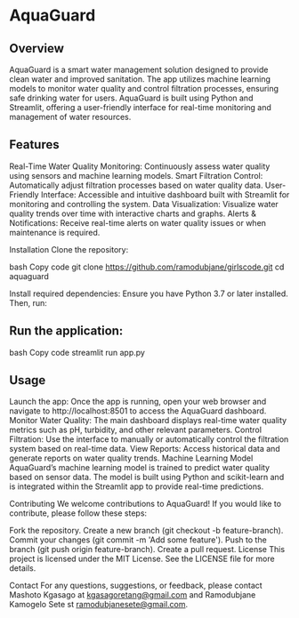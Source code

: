 # AquaGuard
## Overview
AquaGuard is a smart water management solution designed to provide clean water and improved sanitation. The app utilizes machine learning models to monitor water quality and control filtration processes, ensuring safe drinking water for users. AquaGuard is built using Python and Streamlit, offering a user-friendly interface for real-time monitoring and management of water resources.

## Features
Real-Time Water Quality Monitoring: Continuously assess water quality using sensors and machine learning models.
Smart Filtration Control: Automatically adjust filtration processes based on water quality data.
User-Friendly Interface: Accessible and intuitive dashboard built with Streamlit for monitoring and controlling the system.
Data Visualization: Visualize water quality trends over time with interactive charts and graphs.
Alerts & Notifications: Receive real-time alerts on water quality issues or when maintenance is required.

Installation
Clone the repository:

bash
Copy code
git clone https://github.com/ramodubjane/girlscode.git
cd aquaguard

Install required dependencies:
Ensure you have Python 3.7 or later installed. Then, run:


## Run the application:

bash
Copy code
streamlit run app.py

## Usage
Launch the app: Once the app is running, open your web browser and navigate to http://localhost:8501 to access the AquaGuard dashboard.
Monitor Water Quality: The main dashboard displays real-time water quality metrics such as pH, turbidity, and other relevant parameters.
Control Filtration: Use the interface to manually or automatically control the filtration system based on real-time data.
View Reports: Access historical data and generate reports on water quality trends.
Machine Learning Model
AquaGuard’s machine learning model is trained to predict water quality based on sensor data. The model is built using Python and scikit-learn and is integrated within the Streamlit app to provide real-time predictions.

Contributing
We welcome contributions to AquaGuard! If you would like to contribute, please follow these steps:

Fork the repository.
Create a new branch (git checkout -b feature-branch).
Commit your changes (git commit -m 'Add some feature').
Push to the branch (git push origin feature-branch).
Create a pull request.
License
This project is licensed under the MIT License. See the LICENSE file for more details.

Contact
For any questions, suggestions, or feedback, please contact Mashoto Kgasago at kgasagoretang@gmail.com and Ramodubjane Kamogelo Sete st ramodubjanesete@gmail.com.
